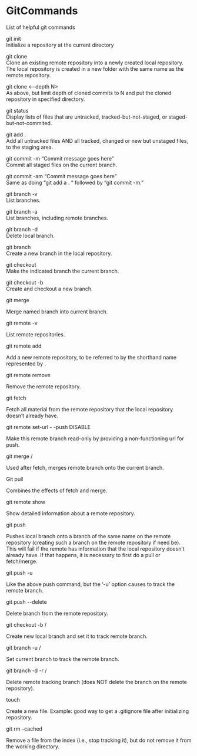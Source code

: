 # GitCommands
List of helpful git commands

git init   
Initialize a repository at the current directory


git clone  <remote URL>    
Clone an existing remote repository into a newly created local repository. The local repository is 
created in a new folder with the same name as the remote repository.


git clone <–depth N> <remote URL> <directory>    
As above, but limit depth of cloned commits to N and put the cloned repository in specified directory.


git status  
Display lists of files that are untracked, tracked-but-not-staged, or staged-but-not-commited.


git add .   
Add all untracked files AND all tracked, changed or new but unstaged files, to the staging area.


git commit -m “Commit message goes here”   
Commit all staged files on the current branch.


git commit -am “Commit message goes here”   
Same as doing “git add a . “ followed by “git commit -m.”


git branch -v   
List branches.


git branch -a   
List branches, including remote branches.


git branch -d <local branch name>   
Delete local branch.


git branch <new branch name>   
Create a new branch in the local repository.


git checkout <branch name>   
Make the indicated branch the current branch.


git checkout -b <new branch name>   
Create and checkout a new branch.


git merge <branch name>

Merge named branch into current branch.


git remote -v

List remote repositories.


git remote add  <remote>  <remote URL>

Add a new remote repository, to be referred to by the shorthand name represented by <remote>.


git remote remove <remote>

Remove the remote repository.


git fetch <remote>

Fetch all material from the remote repository that the local repository doesn’t already have.


git remote set-url  - -push <remote branch> DISABLE

Make this remote branch read-only by providing a non-functioning url for push.


git merge <remote>/<remote branch>

Used after fetch, merges remote branch onto the current branch.


Git pull <remote>

Combines the effects of fetch and merge.


git remote show <remote>

Show detailed information about a remote repository.


git push <remote> <branch>

Pushes local branch onto a branch of the same name on the remote repository (creating 
such a branch on the remote repository if need be). This will fail if the remote has 
information that the local repository doesn’t already have. If that happens, it is 
necessary to first do a pull or fetch/merge.


git push -u <remote> <branch>

Like the above push command, but the ‘-u’ option causes <branch> to track the remote branch.


git push <remote> --delete <branch>

Delete branch from the remote repository.


git checkout -b <localbranch>  <remote>/<remotebranch>

Create new local branch and set it  to track remote branch.


git branch -u   <remote>/<remotebranch>

Set current branch to track the remote branch.


git branch -d -r <remote>/<remotebranch>

Delete remote tracking branch (does NOT delete the branch on the remote repository).


touch <newFileName>

Create a new file. Example: good way to get a .gitignore file after initializing repository.


git rm –cached <filename>

Remove a file from the index (i.e., stop tracking it), but do not remove it from the working directory.


